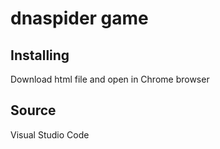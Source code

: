 # dnaspider game

## Installing
Download html file and open in Chrome browser

## Source
Visual Studio Code

